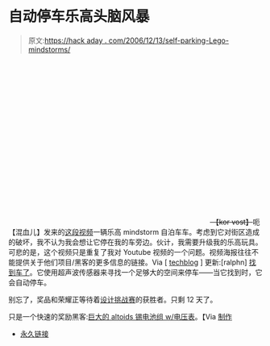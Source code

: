 # 自动停车乐高头脑风暴

> 原文:[https://hack aday . com/2006/12/13/self-parking-Lego-mindstorms/](https://hackaday.com/2006/12/13/self-parking-lego-mindstorms/)

~~<object width="400" height="325"><param name="movie" value="http://www.youtube.com/v/ebfxYAUBw-0"><param name="wmode" value="transparent"></object>
【kor vost】~~呃【混血儿】发来的[这段视频](http://www.youtube.com/watch?v=ebfxYAUBw-0)一辆乐高 mindstorm 自泊车车。考虑到它对街区造成的破坏，我不认为我会想让它停在我的车旁边。伙计，我需要升级我的乐高玩具。可悲的是，这个视频只是重复了我对 Youtube 视频的一个问题。视频海报往往不能提供关于他们项目/黑客的更多信息的链接。Via [ [techblog](http://www.techeblog.com/index.php/tech-gadget/video-self-parking-lego-car) ]
更新:[ralphn] [找到车了](http://mindstorms.lego.com/NXTLOG/ProjectDisplay.aspx?id=78a6351a-08d3-4912-b9ba-2192a9b33c5d)。它使用超声波传感器来寻找一个足够大的空间来停车——当它找到时，它会自动停车。

别忘了，奖品和荣耀正等待着[设计挑战赛](http://www.hackaday.com/2006/11/15/hackaday-design-challenge-yes-a-contest/)的获胜者。只剩 12 天了。

只是一个快速的奖励黑客:[巨大的 altoids 锡电池组 w/电压表](http://home.earthlink.net/%7Ewa0vsl/BPpower.html)。【Via [制作](http://www.makezine.com/blog/archive/2006/12/backpacking_bat.html)

*   [永久链接](http://www.youtube.com/watch?v=ebfxYAUBw-0)